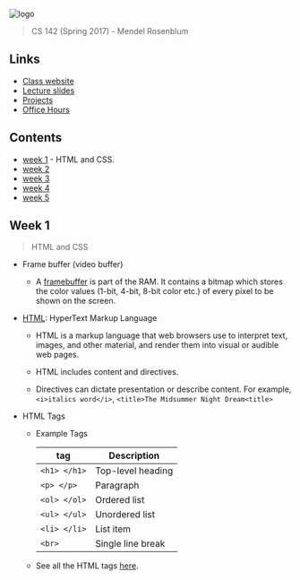 ![logo](http://i.imgur.com/uk51Ngl.png)

> CS 142 (Spring 2017) - Mendel Rosenblum

## Links

- [Class website](http://web.stanford.edu/class/cs142/index.html)
- [Lecture slides](http://web.stanford.edu/class/cs142/lectures.html)
- [Projects](http://web.stanford.edu/class/cs142/projects.html)
- [Office Hours](http://web.stanford.edu/class/cs142/staff.html)

## Contents

- [week 1](#week-1) - HTML and CSS.
- [week 2](#week-2)
- [week 3](#week-3)
- [week 4](#week-4)
- [week 5](#week-5)

## Week 1

> HTML and CSS

- Frame buffer (video buffer)

  * A [framebuffer](https://www.wikiwand.com/en/Framebuffer) is part of the RAM. It contains a bitmap which stores
    the color values (1-bit, 4-bit, 8-bit color etc.) of every pixel to be shown on the screen.

- [HTML](https://www.wikiwand.com/en/HTML): HyperText Markup Language

  * HTML is a markup language that web browsers use to interpret text, images, and other material, and
  render them into visual or audible web pages.
    
  * HTML includes content and directives.
  
  * Directives can dictate presentation or describe content. For example,
  `<i>italics word</i>`, `<title>The Midsummer Night Dream<title>`

- HTML Tags

  * Example Tags
  
    | tag          | Description       |
    |--------------|-------------------|
    | `<h1> </h1>` | Top-level heading |
    | `<p> </p>`   | Paragraph         |
    | `<ol> </ol>` | Ordered list      |
    | `<ul> </ul>` | Unordered list    |
    | `<li> </li>` | List item         |
    | `<br>`       | Single line break |
    
  * See all the HTML tags [here](https://www.w3schools.com/tags/).


